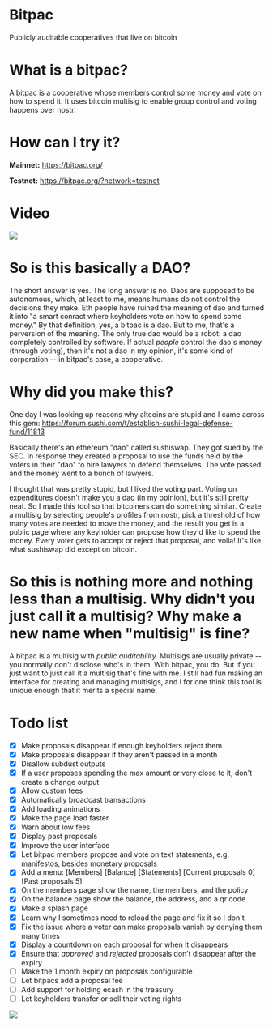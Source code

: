 # Bitpac
Publicly auditable cooperatives that live on bitcoin

# What is a bitpac?

A bitpac is a cooperative whose members control some money and vote on how to spend it. It uses bitcoin multisig to enable group control and voting happens over nostr.

# How can I try it?

**Mainnet:** https://bitpac.org/

**Testnet:** https://bitpac.org/?network=testnet

# Video

[![](https://bitpac.org/bitpac-thumbnail-with-youtube-logo.jpg)](https://www.youtube.com/watch?v=RLh4CF7Sd_w)

# So is this basically a DAO?

The short answer is yes. The long answer is no. Daos are supposed to be autonomous, which, at least to me, means humans do not control the decisions they make. Eth people have ruined the meaning of dao and turned it into "a smart conract where keyholders vote on how to spend some money." By that definition, yes, a bitpac is a dao. But to me, that's a perversion of the meaning. The only true dao would be a robot: a dao completely controlled by software. If actual *people* control the dao's money (through voting), then it's not a dao in my opinion, it's some kind of corporation -- in bitpac's case, a cooperative.

# Why did you make this?

One day I was looking up reasons why altcoins are stupid and I came across this gem: https://forum.sushi.com/t/establish-sushi-legal-defense-fund/11813

Basically there's an ethereum "dao" called sushiswap. They got sued by the SEC. In response they created a proposal to use the funds held by the voters in their "dao" to hire lawyers to defend themselves. The vote passed and the money went to a bunch of lawyers.

I thought that was pretty stupid, but I liked the voting part. Voting on expenditures doesn't make you a dao (in my opinion), but it's still pretty neat. So I made this tool so that bitcoiners can do something similar. Create a multisig by selecting people's profiles from nostr, pick a threshold of how many votes are needed to move the money, and the result you get is a public page where any keyholder can propose how they'd like to spend the money. Every voter gets to accept or reject that proposal, and voila! It's like what sushiswap did except on bitcoin.

# So this is nothing more and nothing less than a multisig. Why didn't you just call it a multisig? Why make a new name when "multisig" is fine?

A bitpac is a multisig with *public auditability.* Multisigs are usually private -- you normally don't disclose who's in them. With bitpac, you do. But if you just want to just call it a multisig that's fine with me. I still had fun making an interface for creating and managing multisigs, and I for one think this tool is unique enough that it merits a special name.

# Todo list

- [x] Make proposals disappear if enough keyholders reject them
- [x] Make proposals disappear if they aren't passed in a month
- [x] Disallow subdust outputs
- [x] If a user proposes spending the max amount or very close to it, don't create a change output
- [x] Allow custom fees
- [x] Automatically broadcast transactions
- [x] Add loading animations
- [x] Make the page load faster
- [x] Warn about low fees
- [x] Display past proposals
- [x] Improve the user interface
- [x] Let bitpac members propose and vote on text statements, e.g. manifestos, besides monetary proposals
- [x] Add a menu: [Members] [Balance] [Statements] [Current proposals 0] [Past proposals 5]
- [x] On the members page show the name, the members, and the policy
- [x] On the balance page show the balance, the address, and a qr code
- [x] Make a splash page
- [x] Learn why I sometimes need to reload the page and fix it so I don't
- [x] Fix the issue where a voter can make proposals vanish by denying them many times
- [x] Display a countdown on each proposal for when it disappears
- [x] Ensure that *approved* and *rejected* proposals don’t disappear after the expiry
- [ ] Make the 1 month expiry on proposals configurable
- [ ] Let bitpacs add a proposal fee
- [ ] Add support for holding ecash in the treasury
- [ ] Let keyholders transfer or sell their voting rights

![](https://supertestnet.github.io/bitpac/bitpac.png)
